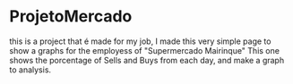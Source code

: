 # ProjetoMercado
this is a project that é made for my job, I made this very simple page to show a graphs for the employess of "Supermercado Mairinque" This one shows the porcentage of Sells and Buys from each day, and make a graph to analysis.
